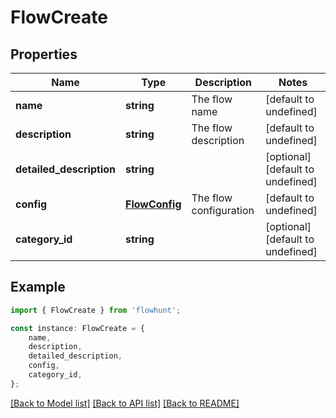 # FlowCreate


## Properties

Name | Type | Description | Notes
------------ | ------------- | ------------- | -------------
**name** | **string** | The flow name | [default to undefined]
**description** | **string** | The flow description | [default to undefined]
**detailed_description** | **string** |  | [optional] [default to undefined]
**config** | [**FlowConfig**](FlowConfig.md) | The flow configuration | [default to undefined]
**category_id** | **string** |  | [optional] [default to undefined]

## Example

```typescript
import { FlowCreate } from 'flowhunt';

const instance: FlowCreate = {
    name,
    description,
    detailed_description,
    config,
    category_id,
};
```

[[Back to Model list]](../README.md#documentation-for-models) [[Back to API list]](../README.md#documentation-for-api-endpoints) [[Back to README]](../README.md)
